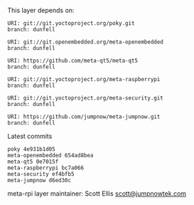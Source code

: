 This layer depends on:

    URI: git://git.yoctoproject.org/poky.git
    branch: dunfell

    URI: git://git.openembedded.org/meta-openembedded
    branch: dunfell

    URI: https://github.com/meta-qt5/meta-qt5
    branch: dunfell

    URI: git://git.yoctoproject.org/meta-raspberrypi
    branch: dunfell

    URI: git://git.yoctoproject.org/meta-security.git
    branch: dunfell

    URI: https://github.com/jumpnow/meta-jumpnow.git
    branch: dunfell

Latest commits

    poky 4e931b1d05
    meta-openembedded 654ad8bea
    meta-qt5 0e7015f
    meta-raspberrypi bc7a066
    meta-security ef4bfb5
    meta-jumpnow d6ed30c

meta-rpi layer maintainer: Scott Ellis <scott@jumpnowtek.com>
